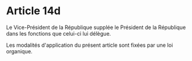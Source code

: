 # Article 14d

Le Vice-Président de la République supplée le Président de la République dans les
fonctions que celui-ci lui délègue.

Les modalités d'application du présent article sont fixées par une loi organique.
